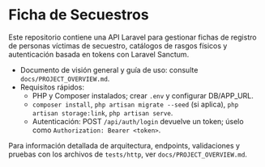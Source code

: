 # Ficha de Secuestros

Este repositorio contiene una API Laravel para gestionar fichas de registro de personas víctimas de secuestro, catálogos de rasgos físicos y autenticación basada en tokens con Laravel Sanctum.

- Documento de visión general y guía de uso: consulte `docs/PROJECT_OVERVIEW.md`.
- Requisitos rápidos:
  - PHP y Composer instalados; crear `.env` y configurar DB/APP_URL.
  - `composer install`, `php artisan migrate --seed` (si aplica), `php artisan storage:link`, `php artisan serve`.
  - Autenticación: POST `/api/auth/login` devuelve un token; úselo como `Authorization: Bearer <token>`.

Para información detallada de arquitectura, endpoints, validaciones y pruebas con los archivos de `tests/http`, ver `docs/PROJECT_OVERVIEW.md`.
